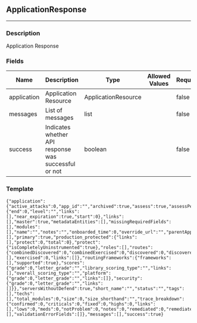 ## ApplicationResponse
---
### Description
Application Response
### Fields
| Name | Description | Type | Allowed Values | Required |
| ---- | ----------- | ---- | -------------- | -------- |
| application | Application Resource | ApplicationResource |  | false |
| messages | List of messages | list |  | false |
| success | Indicates whether API response was successful or not | boolean |  | false |
### Template
```
{"application":{"active_attacks":0,"app_id":"","archived":true,"assess":true,"assessPending":true,"attack_label":"","attack_status":"","created":0,"code":0,"code_shorthand":"","defend":true,"defendPending":true,"first_seen":0,"importance":0,"importance_description":"","language":"","last_reset":0,"last_seen":0,"license":{"end":0,"level":"","links":[],"near_expiration":true,"start":0},"links":[],"master":true,"metadataEntities":[],"missingRequiredFields":[],"modules":[],"name":"","notes":"","onboarded_time":0,"override_url":"","parentApplicationId":"","path":"","policies":[],"primary":true,"production_protected":{"links":[],"protect":0,"total":0},"protect":{"isCompletelyUninstrumented":true},"roles":[],"routes":{"combinedDiscovered":0,"combinedExercised":0,"discovered":0,"discoveredByUrl":true,"entryPointTypeCounts":[],"exercised":0,"links":[]},"routingFrameworks":{"frameworks":[],"supported":true},"scores":{"grade":0,"letter_grade":"","library_scoring_type":"","links":[],"overall_scoring_type":"","platform":{"grade":0,"letter_grade":"","links":[]},"security":{"grade":0,"letter_grade":"","links":[]}},"serversWithoutDefend":true,"short_name":"","status":"","tags":[],"techs":[],"total_modules":0,"size":0,"size_shorthand":"","trace_breakdown":{"confirmed":0,"criticals":0,"fixed":0,"highs":0,"links":[],"lows":0,"meds":0,"notProblem":0,"notes":0,"remediated":0,"remediatedAutoVerified":0,"reported":0,"safes":0,"suspicious":0,"traces":0,"triaged":0},"trace_severity_breakdown":[],"validationErrorFields":[]},"messages":[],"success":true}
```
